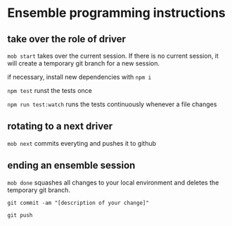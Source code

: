 # Ensemble programming instructions

## take over the role of driver
`mob start` takes over the current session. If there is no current session, it will create a temporary git branch for a new session.

if necessary, install new dependencies with `npm i`

`npm test` runst the tests once

`npm run test:watch` runs the tests continuously whenever a file changes

## rotating to a next driver
`mob next` commits everyting and pushes it to github

## ending an ensemble session
`mob done` squashes all changes to your local environment and deletes the temporary git branch.

`git commit -am "[description of your change]"`

`git push`